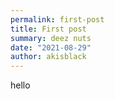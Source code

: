 ```yaml
---
permalink: first-post
title: First post
summary: deez nuts
date: "2021-08-29"
author: akisblack
---
```


hello
